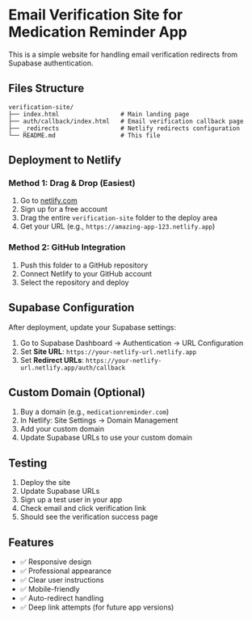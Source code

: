 # Email Verification Site for Medication Reminder App

This is a simple website for handling email verification redirects from Supabase authentication.

## Files Structure
```
verification-site/
├── index.html                 # Main landing page
├── auth/callback/index.html   # Email verification callback page
├── _redirects                 # Netlify redirects configuration
└── README.md                  # This file
```

## Deployment to Netlify

### Method 1: Drag & Drop (Easiest)
1. Go to [netlify.com](https://netlify.com)
2. Sign up for a free account
3. Drag the entire `verification-site` folder to the deploy area
4. Get your URL (e.g., `https://amazing-app-123.netlify.app`)

### Method 2: GitHub Integration
1. Push this folder to a GitHub repository
2. Connect Netlify to your GitHub account
3. Select the repository and deploy

## Supabase Configuration

After deployment, update your Supabase settings:

1. Go to Supabase Dashboard → Authentication → URL Configuration
2. Set **Site URL**: `https://your-netlify-url.netlify.app`
3. Set **Redirect URLs**: `https://your-netlify-url.netlify.app/auth/callback`

## Custom Domain (Optional)

1. Buy a domain (e.g., `medicationreminder.com`)
2. In Netlify: Site Settings → Domain Management
3. Add your custom domain
4. Update Supabase URLs to use your custom domain

## Testing

1. Deploy the site
2. Update Supabase URLs
3. Sign up a test user in your app
4. Check email and click verification link
5. Should see the verification success page

## Features

- ✅ Responsive design
- ✅ Professional appearance
- ✅ Clear user instructions
- ✅ Mobile-friendly
- ✅ Auto-redirect handling
- ✅ Deep link attempts (for future app versions)

